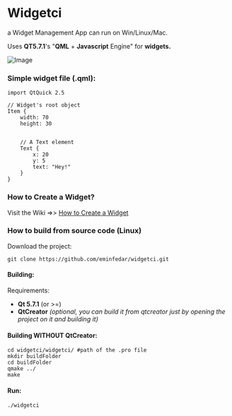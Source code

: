 # Widgetci
a Widget Management App can run on Win/Linux/Mac.

Uses **QT5.7.1**'s "**QML** + **Javascript** Engine" for **widgets.**

![Image](https://raw.githubusercontent.com/eminfedar/widgetci/dev-unstable/widgetci_1.0.3.png)

### Simple widget file (.qml):
```
import QtQuick 2.5

// Widget's root object
Item {
    width: 70
    height: 30
    
    
    // A Text element
    Text {
        x: 20
        y: 5
        text: "Hey!"
    }
}
```

### How to Create a Widget?
Visit the Wiki =>> [How to Create a Widget](https://github.com/eminfedar/widgetci/wiki/How-to-create-a-widget)


### How to build from source code (Linux) ###
Download the project:
```
git clone https://github.com/eminfedar/widgetci.git
```

#### Building: ####
Requirements:
- **Qt 5.7.1** (or >=)
- **QtCreator** *(optional, you can build it from qtcreator just by opening the project on it and building it)*

#### Building WITHOUT QtCreator: ####
```
cd widgetci/widgetci/ #path of the .pro file
mkdir buildFolder
cd buildFolder
qmake ../
make
```

#### Run:
`./widgetci`
